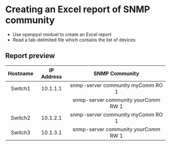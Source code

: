# Creating an Excel report of SNMP community

  - Use openpyxl moduel to create an Excel report
  - Read a tab-delimited file which contains the list of devices

## Report preview
|Hostname|IP Address|SNMP Community|
|:------:|:-----------:|:---------:|
|Switch1|10.1.1.1|snmp-server community myComm RO 1|
|||snmp-server community yourComm RW 1|
|Switch2|10.1.2.1|snmp-server community myComm RO 1|
|Switch3|10.1.3.1|snmp-server community yourComm RW 1|
